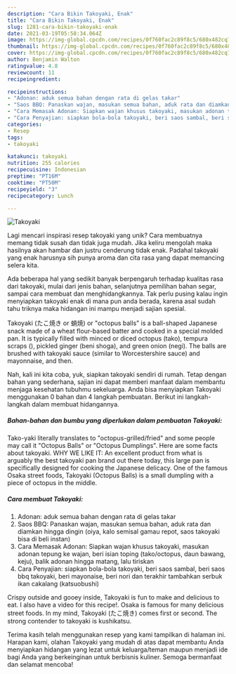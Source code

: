 ```yaml
---
description: "Cara Bikin Takoyaki, Enak"
title: "Cara Bikin Takoyaki, Enak"
slug: 1281-cara-bikin-takoyaki-enak
date: 2021-03-19T05:58:34.064Z
image: https://img-global.cpcdn.com/recipes/0f760fac2c89f8c5/680x482cq70/takoyaki-foto-resep-utama.jpg
thumbnail: https://img-global.cpcdn.com/recipes/0f760fac2c89f8c5/680x482cq70/takoyaki-foto-resep-utama.jpg
cover: https://img-global.cpcdn.com/recipes/0f760fac2c89f8c5/680x482cq70/takoyaki-foto-resep-utama.jpg
author: Benjamin Walton
ratingvalue: 4.8
reviewcount: 11
recipeingredient:

recipeinstructions:
- "Adonan: aduk semua bahan dengan rata di gelas takar"
- "Saos BBQ: Panaskan wajan, masukan semua bahan, aduk rata dan diamkan hingga dingin (oiya, kalo semisal gamau repot, saos takoyaki bisa di beli instan)"
- "Cara Memasak Adonan: Siapkan wajan khusus takoyaki, masukan adonan tepung ke wajan, beri isian toping (tako/octopus, daun bawang, keju), balik adonan hingga matang, lalu tiriskan"
- "Cara Penyajian: siapkan bola-bola takoyaki, beri saos sambal, beri saos bbq takoyaki, beri mayonaise, beri nori dan terakhir tambahkan serbuk ikan cakalang (katsuobushi)"
categories:
- Resep
tags:
- takoyaki

katakunci: takoyaki 
nutrition: 255 calories
recipecuisine: Indonesian
preptime: "PT16M"
cooktime: "PT50M"
recipeyield: "3"
recipecategory: Lunch

---
```



![Takoyaki](https://img-global.cpcdn.com/recipes/0f760fac2c89f8c5/680x482cq70/takoyaki-foto-resep-utama.jpg)

Lagi mencari inspirasi resep takoyaki yang unik? Cara membuatnya memang tidak susah dan tidak juga mudah. Jika keliru mengolah maka hasilnya akan hambar dan justru cenderung tidak enak. Padahal takoyaki yang enak harusnya sih punya aroma dan cita rasa yang dapat memancing selera kita.

Ada beberapa hal yang sedikit banyak berpengaruh terhadap kualitas rasa dari takoyaki, mulai dari jenis bahan, selanjutnya pemilihan bahan segar, sampai cara membuat dan menghidangkannya. Tak perlu pusing kalau ingin menyiapkan takoyaki enak di mana pun anda berada, karena asal sudah tahu triknya maka hidangan ini mampu menjadi sajian spesial.

Takoyaki (たこ焼き or 蛸焼) or &#34;octopus balls&#34; is a ball-shaped Japanese snack made of a wheat flour-based batter and cooked in a special molded pan. It is typically filled with minced or diced octopus (tako), tempura scraps (), pickled ginger (beni shoga), and green onion (negi). The balls are brushed with takoyaki sauce (similar to Worcestershire sauce) and mayonnaise, and then.


Nah, kali ini kita coba, yuk, siapkan takoyaki sendiri di rumah. Tetap dengan bahan yang sederhana, sajian ini dapat memberi manfaat dalam membantu menjaga kesehatan tubuhmu sekeluarga. Anda bisa menyiapkan Takoyaki menggunakan 0 bahan dan 4 langkah pembuatan. Berikut ini langkah-langkah dalam membuat hidangannya.

<!--inarticleads1-->

##### Bahan-bahan dan bumbu yang diperlukan dalam pembuatan Takoyaki:



Tako-yaki literally translates to &#34;octopus-grilled/fried&#34; and some people may call it &#34;Octopus Balls&#34; or &#34;Octopus Dumplings&#34;. Here are some facts about takoyaki. WHY WE LIKE IT: An excellent product from what is arguably the best takoyaki pan brand out there today, this large pan is specifically designed for cooking the Japanese delicacy. One of the famous Osaka street foods, Takoyaki (Octopus Balls) is a small dumpling with a piece of octopus in the middle. 

<!--inarticleads2-->

##### Cara membuat Takoyaki:

1. Adonan: aduk semua bahan dengan rata di gelas takar
1. Saos BBQ: Panaskan wajan, masukan semua bahan, aduk rata dan diamkan hingga dingin (oiya, kalo semisal gamau repot, saos takoyaki bisa di beli instan)
1. Cara Memasak Adonan: Siapkan wajan khusus takoyaki, masukan adonan tepung ke wajan, beri isian toping (tako/octopus, daun bawang, keju), balik adonan hingga matang, lalu tiriskan
1. Cara Penyajian: siapkan bola-bola takoyaki, beri saos sambal, beri saos bbq takoyaki, beri mayonaise, beri nori dan terakhir tambahkan serbuk ikan cakalang (katsuobushi)


Crispy outside and gooey inside, Takoyaki is fun to make and delicious to eat. I also have a video for this recipe!. Osaka is famous for many delicious street foods. In my mind, Takoyaki (たこ焼き) comes first or second. The strong contender to takoyaki is kushikatsu. 

Terima kasih telah menggunakan resep yang kami tampilkan di halaman ini. Harapan kami, olahan Takoyaki yang mudah di atas dapat membantu Anda menyiapkan hidangan yang lezat untuk keluarga/teman maupun menjadi ide bagi Anda yang berkeinginan untuk berbisnis kuliner. Semoga bermanfaat dan selamat mencoba!
